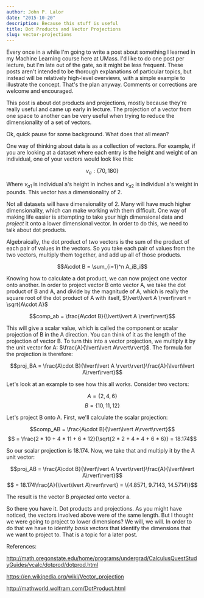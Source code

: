 ```yaml
---
author: John P. Lalor
date: "2015-10-20"
description: Because this stuff is useful
title: Dot Products and Vector Projections
slug: vector-projections
---
```


Every once in a while I'm going to write a post about something I learned in my Machine Learning course here at UMass. I'd like to do one post per lecture, but I'm late out of the gate, so it might be less frequent. These posts aren't intended to be thorough explanations of particular topics, but instead will be relatively high-level overviews, with a simple example to illustrate the concept. That's the plan anyway. Comments or corrections are welcome and encouraged.

This post is about dot products and projections, mostly because they're really useful and came up early in lecture. The projection of a vector from one space to another can be very useful when trying to reduce the dimensionality of a set of vectors.

Ok, quick pause for some background. What does that all mean?

One way of thinking about data is as a collection of vectors. For example, if you are looking at a dataset where each entry is the height and weight of an individual, one of your vectors would look like this:

$$v_a: \{70, 180\}$$

Where $v_{a1}$ is individual a's height in inches and $v_{a2}$ is individual a's weight in pounds. This vector has a dimensionality of 2.

Not all datasets will have dimensionality of 2. Many will have much higher dimensionality, which can make working with them difficult. One way of making life easier is attempting to take your high dimensional data and *project* it onto a lower dimensional vector. In order to do this, we need to talk about dot products.

Algebraically, the dot product of two vectors is the sum of the product of each pair of values in the vectors. So you take each pair of values from the two vectors, multiply them together, and add up all of those products.

$$A\cdot B = \sum_{i=1}^n A_iB_i$$

Knowing how to calculate a dot product, we can now project one vector onto another. In order to project vector B onto vector A, we take the dot product of B and A, and divide by the magnitude of A, which is really the square root of the dot product of A with itself, $\lvert\lvert A \rvert\rvert = \sqrt{A\cdot A}$

$$comp_ab = \frac{A\cdot B}{\lvert\lvert A \rvert\rvert}$$

This will give a scalar value, which is called the component or scalar projection of B in the A direction. You can think of it as the length of the projection of vector B. To turn this into a vector projection, we multiply it by the unit vector for A: $\frac{A}{\lvert\lvert A\rvert\rvert}$. The formula for the projection is therefore:

$$proj_BA = \frac{A\cdot B}{\lvert\lvert A \rvert\rvert}\frac{A}{\lvert\lvert A\rvert\rvert}$$

Let's look at an example to see how this all works. Consider two vectors:

$$A = \{2, 4, 6\}$$
$$B = \{10, 11, 12\}$$

Let's project B onto A. First, we'll calculate the scalar projection:

$$comp_AB = \frac{A\cdot B}{\lvert\lvert A\rvert\rvert}$$
$$ = \frac{2 * 10 + 4 * 11 + 6 * 12}{\sqrt{2 * 2 + 4 * 4 + 6 * 6}} = 18.174$$

So our scalar projection is 18.174. Now, we take that and multiply it by the A unit vector:

$$proj_AB = \frac{A\cdot B}{\lvert\lvert A \rvert\rvert}\frac{A}{\lvert\lvert A\rvert\rvert}$$
$$ = 18.174\frac{A}{\lvert\lvert A\rvert\rvert} = \{4.8571, 9.7143, 14.5714\}$$

The result is the vector B *projected* onto vector a.

So there you have it. Dot products and projections. As you might have noticed, the vectors involved above were of the same length. But I thought we were going to project to lower dimensions? We will, we will. In order to do that we have to identify *basis vectors* that identify the dimensions that we want to project to. That is a topic for a later post.

References:

<http://math.oregonstate.edu/home/programs/undergrad/CalculusQuestStudyGuides/vcalc/dotprod/dotprod.html>

<https://en.wikipedia.org/wiki/Vector_projection>

<http://mathworld.wolfram.com/DotProduct.html>
